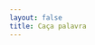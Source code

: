 ```yaml
---
layout: false
title: Caça palavra
---
```


<script setup>
import { defineAsyncComponent } from 'vue'
import '../../dist/style.css'

const WordSearch = defineAsyncComponent(() => import('../../').then(m => m.WordSearch))
</script>

<ClientOnly>
  <WordSearch
    statement="Encontre as palavras no quadro abaixo:"
    :background="`/examples/bgs/bg${Math.floor(Math.random() * 4) + 1}.jpg`"
    :items="['Datalogix', 'Educação', 'Jogos', 'Aprender']"
  />
</ClientOnly>
